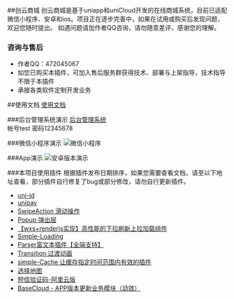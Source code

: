 ##创云商城
创云商城是基于uniapp和uniCloud开发的在线商城系统，目前已适配微信小程序、安卓和ios。项目正在逐步完善中，如果在试用或购买后发现问题，欢迎您随时提出。
如遇问题请加作者QQ咨询，请勿随意差评，感谢您的理解。

### 咨询与售后
* 作者QQ：472045067
* 如您已购买本插件，可加入售后服务群获得技术、部署与上架指导，技术指导不限于本插件
* 承接各类软件定制开发业务

##使用文档
[使用文档](https://www.kancloud.cn/ayinhun115/mix-mall-doc/2587956)

###后台管理系统演示
[后台管理系统](https://tx-cloud-mix-mall-d6944c-1302673523.tcloudbaseapp.com/admin/index.html)  
帐号test 密码12345678

###微信小程序演示
![微信小程序](https://vkceyugu.cdn.bspapp.com/VKCEYUGU-1d1c44e7-4acd-4920-b4cd-3d0b3b43f35c/67bcdfd6-64e0-4d6d-8cca-05e2645b4f53.jpg)

###App演示
![安卓版本演示](https://vkceyugu.cdn.bspapp.com/VKCEYUGU-1d1c44e7-4acd-4920-b4cd-3d0b3b43f35c/99a7e031-82ae-4ceb-be06-8c2546916c15.png)



###本项目使用插件
根据插件发布日期排序，如果您需要查看文档，请至以下地址查看，部分插件自行修复了bug或部分修改，请勿自行更新插件。
* [uni-id](https://uniapp.dcloud.io/uniCloud/uni-id)
* [unipay](https://uniapp.dcloud.io/uniCloud/unipay)
* [SwipeAction 滑动操作](https://ext.dcloud.net.cn/plugin?id=181)
* [Popup 弹出层](https://ext.dcloud.net.cn/plugin?id=329)
* [【wxs+renderjs实现】高性能的下拉刷新上拉加载组件](https://ext.dcloud.net.cn/plugin?id=343)
* [Simple-Loading](https://ext.dcloud.net.cn/plugin?id=397)
* [Parser富文本插件【全端支持】](https://ext.dcloud.net.cn/plugin?id=805)
* [Transition 过渡动画](https://ext.dcloud.net.cn/plugin?id=985)
* [simple-Cache 让缓存指定时间范围内有效的插件](https://ext.dcloud.net.cn/plugin?id=1129)
* [选择地图](https://ext.dcloud.net.cn/plugin?id=1133)
* [短信验证码-阿里云版](https://ext.dcloud.net.cn/plugin?id=1947)
* [BaseCloud - APP版本更新业务模块（动效）](https://ext.dcloud.net.cn/plugin?id=2510)





